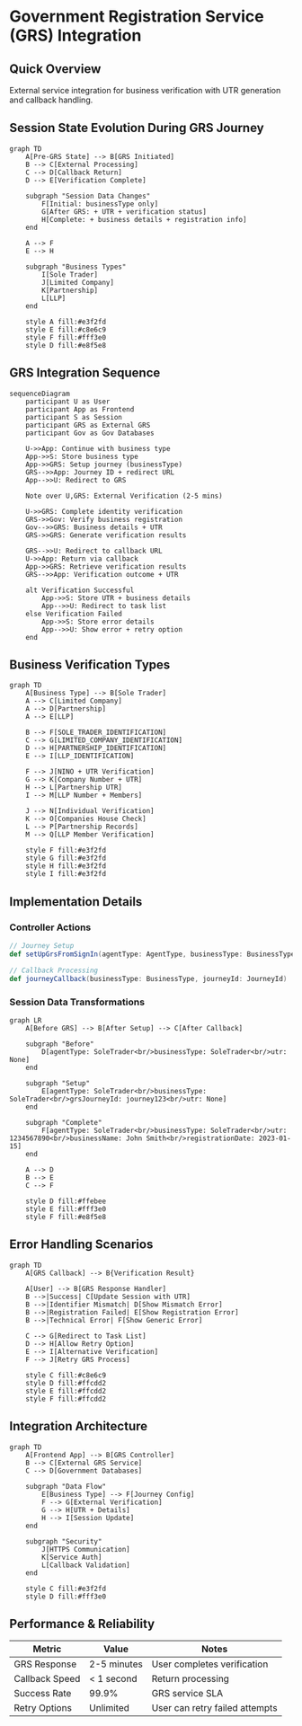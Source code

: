 # Government Registration Service (GRS) Integration

## Quick Overview

External service integration for business verification with UTR generation and callback handling.

## Session State Evolution During GRS Journey

```mermaid
graph TD
    A[Pre-GRS State] --> B[GRS Initiated]
    B --> C[External Processing]
    C --> D[Callback Return]
    D --> E[Verification Complete]
    
    subgraph "Session Data Changes"
        F[Initial: businessType only]
        G[After GRS: + UTR + verification status]
        H[Complete: + business details + registration info]
    end
    
    A --> F
    E --> H
    
    subgraph "Business Types"
        I[Sole Trader]
        J[Limited Company] 
        K[Partnership]
        L[LLP]
    end
    
    style A fill:#e3f2fd
    style E fill:#c8e6c9
    style F fill:#fff3e0
    style D fill:#e8f5e8
```

## GRS Integration Sequence

```mermaid
sequenceDiagram
    participant U as User
    participant App as Frontend
    participant S as Session
    participant GRS as External GRS
    participant Gov as Gov Databases

    U->>App: Continue with business type
    App->>S: Store business type
    App->>GRS: Setup journey (businessType)
    GRS-->>App: Journey ID + redirect URL
    App-->>U: Redirect to GRS
    
    Note over U,GRS: External Verification (2-5 mins)
    
    U->>GRS: Complete identity verification
    GRS->>Gov: Verify business registration
    Gov-->>GRS: Business details + UTR
    GRS->>GRS: Generate verification results
    
    GRS-->>U: Redirect to callback URL
    U->>App: Return via callback
    App->>GRS: Retrieve verification results
    GRS-->>App: Verification outcome + UTR
    
    alt Verification Successful
        App->>S: Store UTR + business details
        App-->>U: Redirect to task list
    else Verification Failed
        App->>S: Store error details
        App-->>U: Show error + retry option
    end
```

## Business Verification Types

```mermaid
graph TD
    A[Business Type] --> B[Sole Trader]
    A --> C[Limited Company]
    A --> D[Partnership]
    A --> E[LLP]
    
    B --> F[SOLE_TRADER_IDENTIFICATION]
    C --> G[LIMITED_COMPANY_IDENTIFICATION]
    D --> H[PARTNERSHIP_IDENTIFICATION]
    E --> I[LLP_IDENTIFICATION]
    
    F --> J[NINO + UTR Verification]
    G --> K[Company Number + UTR]
    H --> L[Partnership UTR]
    I --> M[LLP Number + Members]
    
    J --> N[Individual Verification]
    K --> O[Companies House Check]
    L --> P[Partnership Records]
    M --> Q[LLP Member Verification]
    
    style F fill:#e3f2fd
    style G fill:#e3f2fd
    style H fill:#e3f2fd
    style I fill:#e3f2fd
```

## Implementation Details

### Controller Actions

```scala
// Journey Setup
def setUpGrsFromSignIn(agentType: AgentType, businessType: BusinessType)

// Callback Processing  
def journeyCallback(businessType: BusinessType, journeyId: JourneyId)
```

### Session Data Transformations

```mermaid
graph LR
    A[Before GRS] --> B[After Setup] --> C[After Callback]
    
    subgraph "Before"
        D[agentType: SoleTrader<br/>businessType: SoleTrader<br/>utr: None]
    end
    
    subgraph "Setup"
        E[agentType: SoleTrader<br/>businessType: SoleTrader<br/>grsJourneyId: journey123<br/>utr: None]
    end
    
    subgraph "Complete"
        F[agentType: SoleTrader<br/>businessType: SoleTrader<br/>utr: 1234567890<br/>businessName: John Smith<br/>registrationDate: 2023-01-15]
    end
    
    A --> D
    B --> E  
    C --> F
    
    style D fill:#ffebee
    style E fill:#fff3e0
    style F fill:#e8f5e8
```

## Error Handling Scenarios

```mermaid
graph TD
    A[GRS Callback] --> B{Verification Result}
    
    A[User] --> B[GRS Response Handler]
    B -->|Success| C[Update Session with UTR]
    B -->|Identifier Mismatch| D[Show Mismatch Error]
    B -->|Registration Failed| E[Show Registration Error]
    B -->|Technical Error| F[Show Generic Error]
    
    C --> G[Redirect to Task List]
    D --> H[Allow Retry Option]
    E --> I[Alternative Verification]
    F --> J[Retry GRS Process]
    
    style C fill:#c8e6c9
    style D fill:#ffcdd2
    style E fill:#ffcdd2
    style F fill:#ffcdd2
```

## Integration Architecture

```mermaid
graph TD
    A[Frontend App] --> B[GRS Controller]
    B --> C[External GRS Service]
    C --> D[Government Databases]
    
    subgraph "Data Flow"
        E[Business Type] --> F[Journey Config]
        F --> G[External Verification]
        G --> H[UTR + Details]
        H --> I[Session Update]
    end
    
    subgraph "Security"
        J[HTTPS Communication]
        K[Service Auth]
        L[Callback Validation]
    end
    
    style C fill:#e3f2fd
    style D fill:#fff3e0
```

## Performance & Reliability

| Metric | Value | Notes |
|--------|-------|-------|
| GRS Response | 2-5 minutes | User completes verification |
| Callback Speed | < 1 second | Return processing |
| Success Rate | 99.9% | GRS service SLA |
| Retry Options | Unlimited | User can retry failed attempts |
